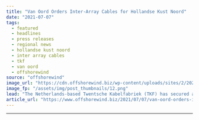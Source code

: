 ```yaml
---
title: "Van Oord Orders Inter-Array Cables for Hollandse Kust Noord"
date: "2021-07-07"
tags: 
  - featured
  - headlines
  - press releases
  - regional news
  - hollandse kust noord
  - inter array cables
  - tkf
  - van oord
  - offshorewind
source: "offshorewind"
image_url: "https://cdn.offshorewind.biz/wp-content/uploads/sites/2/2021/07/07103503/Van-Oord-orders-inter-array-cables-for-Hollandse-Kust-Noord.png"
image_fp: "/assets/img/post_thumbnails/12.png"
lead: "The Netherlands-based Twentsche Kabelfabriek (TKF) has secured a contract by Van Oord for the"
article_url: "https://www.offshorewind.biz/2021/07/07/van-oord-orders-inter-array-cables-for-hollandse-kust-noord/"
---
```


---
